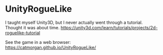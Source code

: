 # UnityRogueLike
I taught myself Unity3D, but I never actually went through a tutorial. Thought it was about time. https://unity3d.com/learn/tutorials/projects/2d-roguelike-tutorial

See the game in a web browser: https://catmorgan.github.io/UnityRogueLike/

